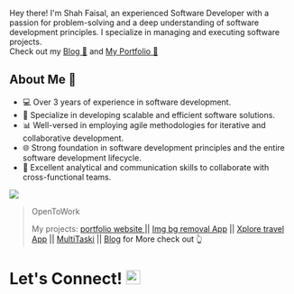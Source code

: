 Hey there! I'm Shah Faisal, an experienced Software Developer with a passion for problem-solving and a deep understanding of software development principles. I specialize in managing and executing software projects.<br>Check out my <a href="https://shahblogg.netlify.app/">Blog 📒<a/> and 
 <a href="https://shahfaisalh.netlify.app/">My Portfolio 🎉<a/>


## About Me 💼

- 💻  Over 3 years of experience in software development.
- 🚀  Specialize in developing scalable and efficient software solutions.
- 📊  Well-versed in employing agile methodologies for iterative and collaborative development.
- 🌐  Strong foundation in software development principles and the entire software development lifecycle.
- 📣  Excellent analytical and communication skills to collaborate with cross-functional teams.
<p align="left">
  <a href="https://skillicons.dev">
    <img src="https://skillicons.dev/icons?i=html,css,sass,tailwind,js,ts,react,nextjs,astro,threejs,nodejs,express,mongodb,django,py,kali,aws,xd,figma,webflow,blender" />
  </a>
</p>

> OpenToWork
> 
> My projects: <a href="https://shahfhportfolio.netlify.app/">portfolio website <a/> || <a href="https://bgstrip.netlify.app/">Img bg removal App<a/> || <a href="https://xploree.netlify.app/">Xplore travel App<a/> ||  <a href="https://github.com/ShahFH/MultiTaski">MultiTaski<a/> || <a href="https://github.com/ShahFH/CodeBlogee">Blog<a/> for More check out 👆 
# Let's Connect! <img src="https://raw.githubusercontent.com/Tarikul-Islam-Anik/Animated-Fluent-Emojis/master/Emojis/Hand%20gestures/Handshake.png" alt="Handshake" width="25" height="25" />

